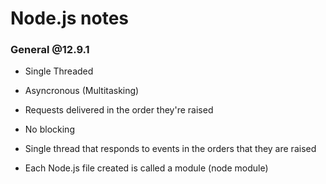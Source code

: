 # Node.js notes

### General @12.9.1

- Single Threaded 
- Asyncronous (Multitasking)
- Requests delivered in the order they're raised
- No blocking

- Single thread that responds to events in the orders that they are raised

- Each Node.js file created is called a module (node module)